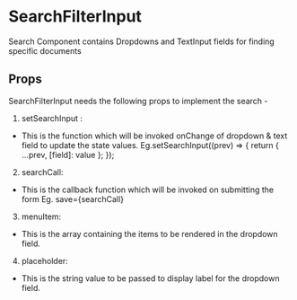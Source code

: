 # SearchFilterInput

Search Component contains Dropdowns and TextInput fields for finding specific documents

## Props

SearchFilterInput needs the following props to implement the search -

1. setSearchInput :

- This is the function which will be invoked onChange of dropdown & text field to update the state values.
  Eg.setSearchInput((prev) => {
  return { ...prev, [field]: value };
  });

2. searchCall:

- This is the callback function which will be invoked on submitting the form
  Eg. save={searchCall}

3.  menuItem:

- This is the array containing the items to be rendered in the dropdown field.

4. placeholder:

- This is the string value to be passed to display label for the dropdown field.
